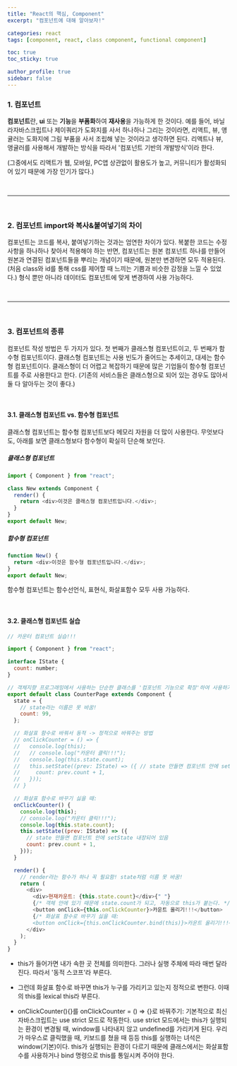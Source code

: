 ```yaml
---
title: "React의 핵심, Component"
excerpt: "컴포넌트에 대해 알아보자!"

categories: react
tags: [component, react, class component, functional component]

toc: true
toc_sticky: true

author_profile: true
sidebar: false
---
```


### 1. 컴포넌트

**컴포넌트**란, **ui** 또는 **기능**을 **부품화**하여 **재사용**을 가능하게 한 것이다. 예를 들어, 바닐라자바스크립트나 제이쿼리가 도화지를 사서 하나하나 그리는 것이라면, 리액트, 뷰, 앵귤러는 도화지에 그림 부품을 사서 조립해 넣는 것이라고 생각하면 된다. 리액트나 뷰, 앵귤러를 사용해서 개발하는 방식을 따라서 '컴포넌트 기반의 개발방식'이라 한다.

(그중에서도 리액트가 웹, 모바일, PC앱 상관없이 활용도가 높고, 커뮤니티가 활성화되어 있기 때문에 가장 인기가 많다.)

<br>

---

<br>

### 2. 컴포넌트 import와 복사&붙여넣기의 차이

컴포넌트는 코드를 복사, 붙여넣기하는 것과는 엄연한 차이가 있다. 복붙한 코드는 수정사항을 하나하나 찾아서 적용해야 하는 반면, 컴포넌트는 원본 컴포넌트 하나를 만들어 원본과 연결된 컴포넌트들을 뿌리는 개념이기 때문에, 원본만 변경하면 모두 적용된다. (처음 class와 id를 통해 css를 제어할 때 느끼는 기쁨과 비슷한 감정을 느낄 수 있었다.) 형식 뿐만 아니라 데이터도 컴포넌트에 맞게 변경하여 사용 가능하다.

<br>

---

<br>

### 3. 컴포넌트의 종류

컴포넌트 작성 방법은 두 가지가 있다. 첫 번째가 클래스형 컴포넌트이고, 두 번째가 함수형 컴포넌트이다. 클래스형 컴포넌트는 사용 빈도가 줄어드는 추세이고, 대세는 함수형 컴포넌트이다. 클래스형이 더 어렵고 복잡하기 때문에 많은 기업들이 함수형 컴포넌트를 주로 사용한다고 한다. (기존의 서비스들은 클래스형으로 되어 있는 경우도 많아서 둘 다 알아두는 것이 좋다.)

<br>

#### 3.1. 클래스형 컴포넌트 vs. 함수형 컴포넌트

클래스형 컴포넌트는 함수형 컴포넌트보다 메모리 자원을 더 많이 사용한다. 무엇보다도, 아래를 보면 클래스형보다 함수형이 확실히 단순해 보인다.

##### 클래스형 컴포넌트

```javascript
import { Component } from "react";

class New extends Component {
  render() {
    return <div>이것은 클래스형 컴포넌트입니다.</div>;
  }
}
export default New;
```

##### 함수형 컴포넌트

```javascript
function New() {
  return <div>이것은 함수형 컴포넌트입니다.</div>;
}
export default New;
```

함수형 컴포넌트는 함수선언식, 표현식, 화살표함수 모두 사용 가능하다.

<br>

#### 3.2. 클래스형 컴포넌트 실습

```js
// 카운터 컴포넌트 실습!!!

import { Component } from "react";

interface IState {
  count: number;
}

// 객체지향 프로그래밍에서 사용하는 단순한 클래스를 '컴포넌트 기능으로 확장'하여 사용하기: state나 render 같은 것들은 class가 아니라 리액트에 있는 기능이다! -> 컴포넌트 기능을 가진 클래스가 됨
export default class CounterPage extends Component {
  state = {
    // state라는 이름은 못 바꿈!
    count: 99,
  };

  // 화살표 함수로 바꿔서 동적 -> 정적으로 바꿔주는 방법
  // onClickCounter = () => {
  //   console.log(this);
  //   // console.log("카운터 클릭!!!");
  //   console.log(this.state.count);
  //   this.setState((prev: IState) => ({ // state 만들면 컴포넌트 안에 setState 내장되어 있음
  //     count: prev.count + 1,
  //   }));
  // }

  // 화살표 함수로 바꾸기 싫을 때:
  onClickCounter() {
    console.log(this);
    // console.log("카운터 클릭!!!");
    console.log(this.state.count);
    this.setState((prev: IState) => ({
      // state 만들면 컴포넌트 안에 setState 내장되어 있음
      count: prev.count + 1,
    }));
  }

  render() {
    // render라는 함수가 하나 꼭 필요함! state처럼 이름 못 바꿈!
    return (
      <div>
        <div>현재카운트: {this.state.count}</div>{" "}
        {/* 객체 안에 있기 때문에 state.count가 되고, 자동으로 this가 붙는다. */}
        <button onClick={this.onClickCounter}>카운트 올리기!!!</button>
        {/* 화살표 함수로 바꾸기 싫을 때:
        <button onClick={this.onClickCounter.bind(this)}>카운트 올리기!!!</button>  */}
      </div>
    );
  }
}
```

- this가 들어가면 내가 속한 곳 전체를 의미한다. 그러나 실행 주체에 따라 매번 달라진다. 따라서 '동적 스코프'라 부른다.

- 그런데 화살표 함수로 바꾸면 this가 누구를 가리키고 있는지 정적으로 변한다. 이때의 this를 lexical this라 부른다.

- onClickCounter(){}를 onClickCounter = () => {}로 바꿔주기: 기본적으로 최신 자바스크립트는 use strict 모드로 작동한다. use strict 모드에서는 this가 실행되는 환경이 변경될 때, window를 나타내지 않고 undefined를 가리키게 된다. 우리가 마우스로 클릭했을 때, 키보드를 쳤을 때 등등 this를 실행하는 녀석은 window(기본)이다. this가 실행되는 환경이 다르기 때문에 클래스에서는 화살표함수를 사용하거나 bind 명령으로 this를 통일시켜 주어야 한다.

